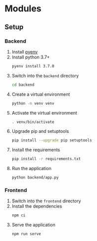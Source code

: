 # Modules
## Setup
### Backend
1. Install [pyenv](https://github.com/pyenv/pyenv)
2. Install python 3.7+
    ```bash
    pyenv install 3.7.0
    ```
3. Switch into the `backend` directory
    ```bash
    cd backend
    ```
4. Create a virtual environment
    ```bash
    python -m venv venv
    ```
5. Activate the virtual environment
    ```bash
    . venv/bin/activate
    ```
6. Upgrade pip and setuptools
    ```bash
    pip install --upgrade pip setuptools
    ```
7. Install the requirements
    ```bash
    pip install -r requirements.txt
    ```
8. Run the application
    ```bash
    python backend/app.py
    ```
### Frontend
1. Switch into the `frontend` directory
2. Install the dependencies
    ```bash
    npm ci
    ```
3. Serve the application
    ```bash
    npm run serve
    ```